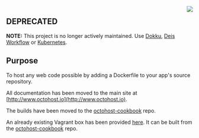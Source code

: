 <img src="http://github.froese.org/assets/octohost/octohost-300-words.png" align="right" border="0" />

## DEPRECATED

**NOTE:** This project is no longer actively maintained. Use [Dokku](https://github.com/dokku/dokku), [Deis Workflow](https://deis.com/) or [Kubernetes](https://github.com/kubernetes/kubernetes).

Purpose
--------

To host any web code possible by adding a Dockerfile to your app's source repository.

All documentation has been moved to the main site at [http://www.octohost.io](http://www.octohost.io).

The builds have been moved to the [octohost-cookbook](https://github.com/octohost/octohost-cookbook) repo.

An already existing Vagrant box has been provided [here](https://github.com/octohost/octovagrant). It can be built from the [octohost-cookbook](https://github.com/octohost/octohost-cookbook) repo.
